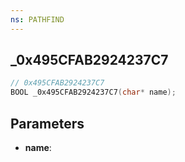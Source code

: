 ```yaml
---
ns: PATHFIND
---
```

## _0x495CFAB2924237C7

```c
// 0x495CFAB2924237C7
BOOL _0x495CFAB2924237C7(char* name);
```

## Parameters
* **name**:
